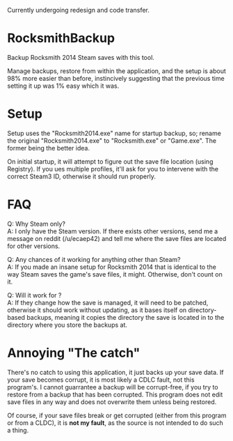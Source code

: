 Currently undergoing redesign and code transfer.

# RocksmithBackup
Backup Rocksmith 2014 Steam saves with this tool.

Manage backups, restore from within the application, and the setup is about 98% more easier than before, instincively suggesting that the previous time setting it up was 1% easy which it was.

# Setup
Setup uses the "Rocksmith2014.exe" name for startup backup, so; rename the original "Rocksmith2014.exe" to "Rocksmith.exe" or "Game.exe". The former being the better idea.

On initial startup, it will attempt to figure out the save file location (using Registry). If you ues multiple profiles, it'll ask for you to intervene with the correct Steam3 ID, otherwise it should run properly.

# FAQ

Q: Why Steam only?  
A: I only have the Steam version. If there exists other versions, send me a message on reddit (/u/ecaep42) and tell me where the save files are located for other versions.

Q: Any chances of it working for anything other than Steam?  
A: If you made an insane setup for Rocksmith 2014 that is identical to the way Steam saves the game's save files, it might. Otherwise, don't count on it.

Q: Will it work for <future update>?  
A: If they change how the save is managed, it will need to be patched, otherwise it should work without updating, as it bases itself on directory-based backups, meaning it copies the directory the save is located in to the directory where you store the backups at.

# Annoying "The catch"

There's no catch to using this application, it just backs up your save data. If your save becomes corrupt, it is most likely a CDLC fault, not this program's. I cannot guarrantee a backup will be corrupt-free, if you try to restore from a backup that has been corrupted. This program does not edit save files in any way and does not overwrite them unless being restored.

Of course, if your save files break or get corrupted (either from this program or from a CLDC), it is **not my fault**, as the source is not intended to do such a thing.
